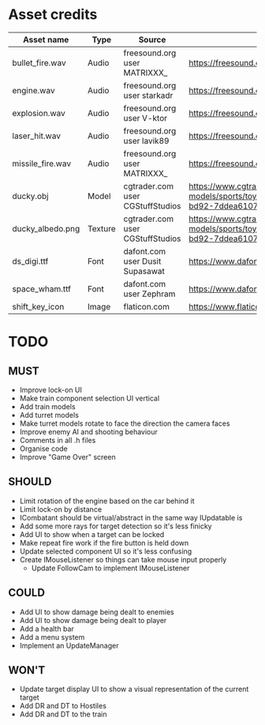 # Asset credits

| Asset name        | Type      | Source                            | Link                                                                                                  |
|-------------------|-----------|-----------------------------------|-------------------------------------------------------                                                |
| bullet_fire.wav   | Audio     | freesound.org user MATRIXXX_      | https://freesound.org/people/MATRIXXX_/sounds/414885/                                                 |
| engine.wav        | Audio     | freesound.org user starkadr       | https://freesound.org/people/Starkadr/sounds/641194/                                                  |
| explosion.wav     | Audio     | freesound.org user V-ktor         | https://freesound.org/people/V-ktor/sounds/435413/                                                    |
| laser_hit.wav     | Audio     | freesound.org user lavik89        | https://freesound.org/people/lavik89/sounds/168984/                                                   |
| missile_fire.wav  | Audio     | freesound.org user MATRIXXX_      | https://freesound.org/people/MATRIXXX_/sounds/441373/                                                 |
| ducky.obj         | Model     | cgtrader.com user CGStuffStudios  | https://www.cgtrader.com/free-3d-models/sports/toy/rubber-duck-b31f3585-0347-4532-bd92-7ddea6107d0d   |
| ducky_albedo.png  | Texture   | cgtrader.com user CGStuffStudios  | https://www.cgtrader.com/free-3d-models/sports/toy/rubber-duck-b31f3585-0347-4532-bd92-7ddea6107d0d   |
| ds_digi.ttf       | Font      | dafont.com user Dusit Supasawat   | https://www.dafont.com/ds-digital.font                                                                |
| space_wham.ttf    | Font      | dafont.com user Zephram           | https://www.dafont.com/space-wham.font                                                                |
| shift_key_icon    | Image     | flaticon.com                      | https://www.flaticon.com/free-icons/shift                                                             |


# TODO

## MUST
- Improve lock-on UI
- Make train component selection UI vertical
- Add train models
- Add turret models
- Make turret models rotate to face the direction the camera faces
- Improve enemy AI and shooting behaviour
- Comments in all .h files
- Organise code
- Improve "Game Over" screen

## SHOULD
- Limit rotation of the engine based on the car behind it
- Limit lock-on by distance
- ICombatant should be virtual/abstract in the same way IUpdatable is
- Add some more rays for target detection so it's less finicky
- Add UI to show when a target can be locked
- Make repeat fire work if the fire button is held down
- Update selected component UI so it's less confusing
- Create IMouseListener so things can take mouse input properly
    - Update FollowCam to implement IMouseListener

## COULD
- Add UI to show damage being dealt to enemies
- Add UI to show damage being dealt to player
- Add a health bar
- Add a menu system
- Implement an UpdateManager

## WON'T
- Update target display UI to show a visual representation of the current target
- Add DR and DT to Hostiles
- Add DR and DT to the train
